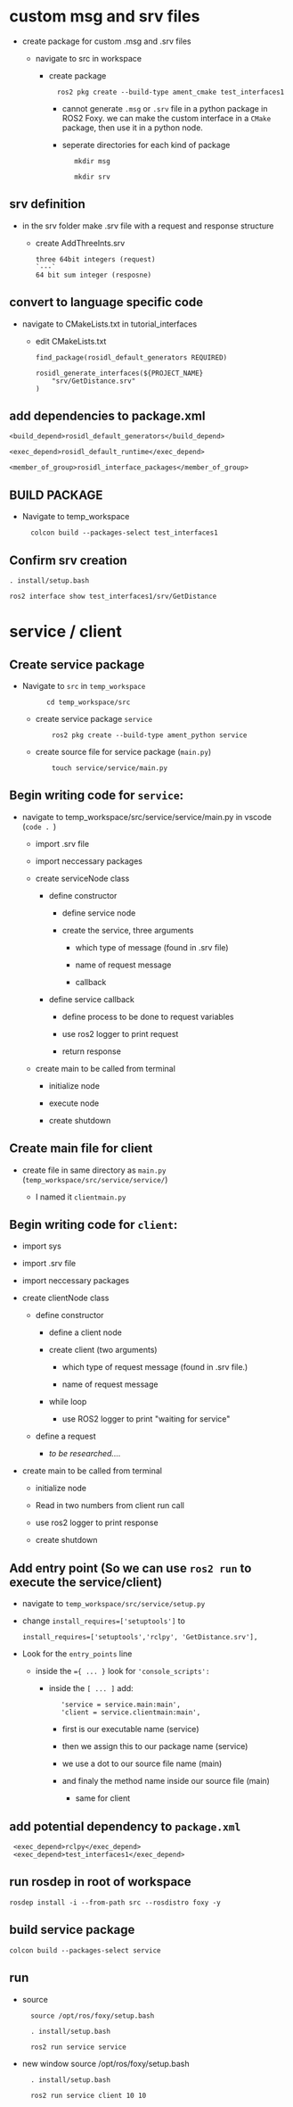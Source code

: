 # custom msg and srv files

- create package for custom .msg and .srv files

  - navigate to src in workspace

    - create package

			ros2 pkg create --build-type ament_cmake test_interfaces1

      - cannot generate `.msg` or `.srv` file in a python package in ROS2 Foxy. we can make the custom interface in a `CMake` package, then use it in a python node.

	

	
       - seperate directories for each kind of package
	
				mkdir msg

				mkdir srv

## srv definition

- in the srv folder make .srv file with a request and response structure

  - create AddThreeInts.srv

		three 64bit integers (request)
		`---`
		64 bit sum integer (resposne)

## convert to language specific code

- navigate to CMakeLists.txt in tutorial_interfaces

  - edit CMakeLists.txt

		find_package(rosidl_default_generators REQUIRED)

		rosidl_generate_interfaces(${PROJECT_NAME}
  			"srv/GetDistance.srv"
		)

## add dependencies to package.xml
	
	<build_depend>rosidl_default_generators</build_depend>

	<exec_depend>rosidl_default_runtime</exec_depend>

	<member_of_group>rosidl_interface_packages</member_of_group>

## BUILD PACKAGE

- Navigate to temp_workspace

		colcon build --packages-select test_interfaces1


## Confirm srv creation

	. install/setup.bash

	ros2 interface show test_interfaces1/srv/GetDistance












# service / client


## Create service package

- Navigate to `src` in `temp_workspace`

			cd temp_workspace/src

  - create service package `service`

			ros2 pkg create --build-type ament_python service

  - create source file for service package (`main.py`)

			touch service/service/main.py






## Begin writing code for `service`:

- navigate to temp_workspace/src/service/service/main.py in vscode (`code . `)

  - import .srv file

  - import neccessary packages

  - create serviceNode class

    - define constructor

      - define service node
      
      - create the  service, three arguments

        - which type of message (found in .srv file)

        - name of request message

        - callback

    - define service callback

      - define process to be done to request variables

      - use ros2 logger to print request

      - return response

  - create main to be called from terminal

    - initialize node

    - execute node
    
    - create shutdown

## Create main file for client

- create file in same directory as `main.py` (`temp_workspace/src/service/service/`)

  - I named it `clientmain.py`

## Begin writing code for `client`:

- import sys

- import .srv file

- import neccessary packages

- create clientNode class

  - define constructor

    - define a client node

    - create client (two arguments)

      - which type of request message (found in .srv file.)
        
      - name of request message 
    
    - while loop

      - use ROS2 logger to print "waiting for service"

  - define a request

    - *to be researched....*

- create main to be called from terminal

  - initialize node

  - Read in two numbers from client run call

  - use ros2 logger to print response
    
  - create shutdown
	
## Add entry point (So we can use `ros2 run` to execute the service/client)

- navigate to `temp_workspace/src/service/setup.py`

- change `install_requires=['setuptools']` to
  
      install_requires=['setuptools','rclpy', 'GetDistance.srv'],

- Look for the `entry_points` line 

  - inside the `={ ... }` look for `'console_scripts':`

    - inside the `[ ... ]` add:

      		 'service = service.main:main',
			 'client = service.clientmain:main',

      - first is our executable name (service)

      - then we assign this to our package name (service)

      - we use a dot to our source file name (main)

      - and finaly the method name inside our source file (main)

        - same for client

## add potential dependency to `package.xml`

	 <exec_depend>rclpy</exec_depend>
	 <exec_depend>test_interfaces1</exec_depend>

## run rosdep in root of workspace
	
	rosdep install -i --from-path src --rosdistro foxy -y

## build service package 

	colcon build --packages-select service

## run
	
- source

		source /opt/ros/foxy/setup.bash
		
		. install/setup.bash

		ros2 run service service

- new window
		source /opt/ros/foxy/setup.bash

		. install/setup.bash

		ros2 run service client 10 10






